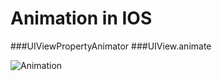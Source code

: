 #  Animation in IOS

###UIViewPropertyAnimator
###UIView.animate

![Animation](https://raw.githubusercontent.com/StarryWings/images/master/180.png)
